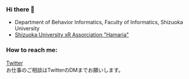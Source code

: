 ### Hi there 👋

<!--
**arkwnet/arkwnet** is a ✨ _special_ ✨ repository because its `README.md` (this file) appears on your GitHub profile.

Here are some ideas to get you started:

- 🔭 I’m currently working on ...
- 🌱 I’m currently learning ...
- 👯 I’m looking to collaborate on ...
- 🤔 I’m looking for help with ...
- 💬 Ask me about ...
- 📫 How to reach me: ...
- 😄 Pronouns: ...
- ⚡ Fun fact: ...
-->

- Department of Behavior Informatics, Faculty of Informatics, Shizuoka University
- [Shizuoka University xR Assorciation "Hamaria"](https://xr-hamaria.github.io)

### How to reach me:
[Twitter](https://twitter.com/arkw0)  
お仕事のご相談はTwitterのDMまでお願いします。